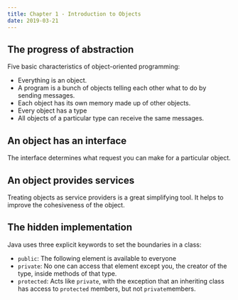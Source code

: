 ```yaml
---
title: Chapter 1 - Introduction to Objects
date: 2019-03-21
---
```


## The progress of abstraction

Five basic characteristics of object-oriented programming:

- Everything is an object.
- A program is a bunch of objects telling each other what to do by sending messages.
- Each object has its own memory made up of other objects.
- Every object has a type
- All objects of a particular type can receive the same messages.

## An object has an interface

The interface determines what request you can make for a particular object.

## An object provides services

Treating objects as service providers is a great simplifying tool. It helps to improve the cohesiveness of the object.

## The hidden implementation

Java uses three explicit keywords to set the boundaries in a class:

- `public`: The following element is available to everyone
- `private`: No one can access that element except you, the creator of the type, inside methods of that type.
- `protected`: Acts like `private`, with the exception that an inheriting class has access to `protected` members, but not `private`members.
